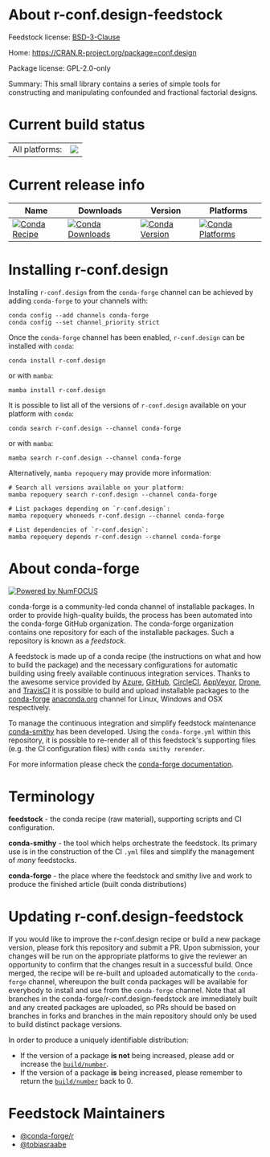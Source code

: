 About r-conf.design-feedstock
=============================

Feedstock license: [BSD-3-Clause](https://github.com/conda-forge/r-conf.design-feedstock/blob/main/LICENSE.txt)

Home: https://CRAN.R-project.org/package=conf.design

Package license: GPL-2.0-only

Summary: This small library contains a series of simple tools for constructing and manipulating confounded and fractional factorial designs.

Current build status
====================


<table><tr><td>All platforms:</td>
    <td>
      <a href="https://dev.azure.com/conda-forge/feedstock-builds/_build/latest?definitionId=21948&branchName=main">
        <img src="https://dev.azure.com/conda-forge/feedstock-builds/_apis/build/status/r-conf.design-feedstock?branchName=main">
      </a>
    </td>
  </tr>
</table>

Current release info
====================

| Name | Downloads | Version | Platforms |
| --- | --- | --- | --- |
| [![Conda Recipe](https://img.shields.io/badge/recipe-r--conf.design-green.svg)](https://anaconda.org/conda-forge/r-conf.design) | [![Conda Downloads](https://img.shields.io/conda/dn/conda-forge/r-conf.design.svg)](https://anaconda.org/conda-forge/r-conf.design) | [![Conda Version](https://img.shields.io/conda/vn/conda-forge/r-conf.design.svg)](https://anaconda.org/conda-forge/r-conf.design) | [![Conda Platforms](https://img.shields.io/conda/pn/conda-forge/r-conf.design.svg)](https://anaconda.org/conda-forge/r-conf.design) |

Installing r-conf.design
========================

Installing `r-conf.design` from the `conda-forge` channel can be achieved by adding `conda-forge` to your channels with:

```
conda config --add channels conda-forge
conda config --set channel_priority strict
```

Once the `conda-forge` channel has been enabled, `r-conf.design` can be installed with `conda`:

```
conda install r-conf.design
```

or with `mamba`:

```
mamba install r-conf.design
```

It is possible to list all of the versions of `r-conf.design` available on your platform with `conda`:

```
conda search r-conf.design --channel conda-forge
```

or with `mamba`:

```
mamba search r-conf.design --channel conda-forge
```

Alternatively, `mamba repoquery` may provide more information:

```
# Search all versions available on your platform:
mamba repoquery search r-conf.design --channel conda-forge

# List packages depending on `r-conf.design`:
mamba repoquery whoneeds r-conf.design --channel conda-forge

# List dependencies of `r-conf.design`:
mamba repoquery depends r-conf.design --channel conda-forge
```


About conda-forge
=================

[![Powered by
NumFOCUS](https://img.shields.io/badge/powered%20by-NumFOCUS-orange.svg?style=flat&colorA=E1523D&colorB=007D8A)](https://numfocus.org)

conda-forge is a community-led conda channel of installable packages.
In order to provide high-quality builds, the process has been automated into the
conda-forge GitHub organization. The conda-forge organization contains one repository
for each of the installable packages. Such a repository is known as a *feedstock*.

A feedstock is made up of a conda recipe (the instructions on what and how to build
the package) and the necessary configurations for automatic building using freely
available continuous integration services. Thanks to the awesome service provided by
[Azure](https://azure.microsoft.com/en-us/services/devops/), [GitHub](https://github.com/),
[CircleCI](https://circleci.com/), [AppVeyor](https://www.appveyor.com/),
[Drone](https://cloud.drone.io/welcome), and [TravisCI](https://travis-ci.com/)
it is possible to build and upload installable packages to the
[conda-forge](https://anaconda.org/conda-forge) [anaconda.org](https://anaconda.org/)
channel for Linux, Windows and OSX respectively.

To manage the continuous integration and simplify feedstock maintenance
[conda-smithy](https://github.com/conda-forge/conda-smithy) has been developed.
Using the ``conda-forge.yml`` within this repository, it is possible to re-render all of
this feedstock's supporting files (e.g. the CI configuration files) with ``conda smithy rerender``.

For more information please check the [conda-forge documentation](https://conda-forge.org/docs/).

Terminology
===========

**feedstock** - the conda recipe (raw material), supporting scripts and CI configuration.

**conda-smithy** - the tool which helps orchestrate the feedstock.
                   Its primary use is in the construction of the CI ``.yml`` files
                   and simplify the management of *many* feedstocks.

**conda-forge** - the place where the feedstock and smithy live and work to
                  produce the finished article (built conda distributions)


Updating r-conf.design-feedstock
================================

If you would like to improve the r-conf.design recipe or build a new
package version, please fork this repository and submit a PR. Upon submission,
your changes will be run on the appropriate platforms to give the reviewer an
opportunity to confirm that the changes result in a successful build. Once
merged, the recipe will be re-built and uploaded automatically to the
`conda-forge` channel, whereupon the built conda packages will be available for
everybody to install and use from the `conda-forge` channel.
Note that all branches in the conda-forge/r-conf.design-feedstock are
immediately built and any created packages are uploaded, so PRs should be based
on branches in forks and branches in the main repository should only be used to
build distinct package versions.

In order to produce a uniquely identifiable distribution:
 * If the version of a package **is not** being increased, please add or increase
   the [``build/number``](https://docs.conda.io/projects/conda-build/en/latest/resources/define-metadata.html#build-number-and-string).
 * If the version of a package **is** being increased, please remember to return
   the [``build/number``](https://docs.conda.io/projects/conda-build/en/latest/resources/define-metadata.html#build-number-and-string)
   back to 0.

Feedstock Maintainers
=====================

* [@conda-forge/r](https://github.com/conda-forge/r/)
* [@tobiasraabe](https://github.com/tobiasraabe/)

